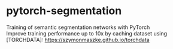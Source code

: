 # pytorch-segmentation
Training of semantic segmentation networks with PyTorch    
Improve training performance up to 10x by caching dataset using [TORCHDATA]: https://szymonmaszke.github.io/torchdata
